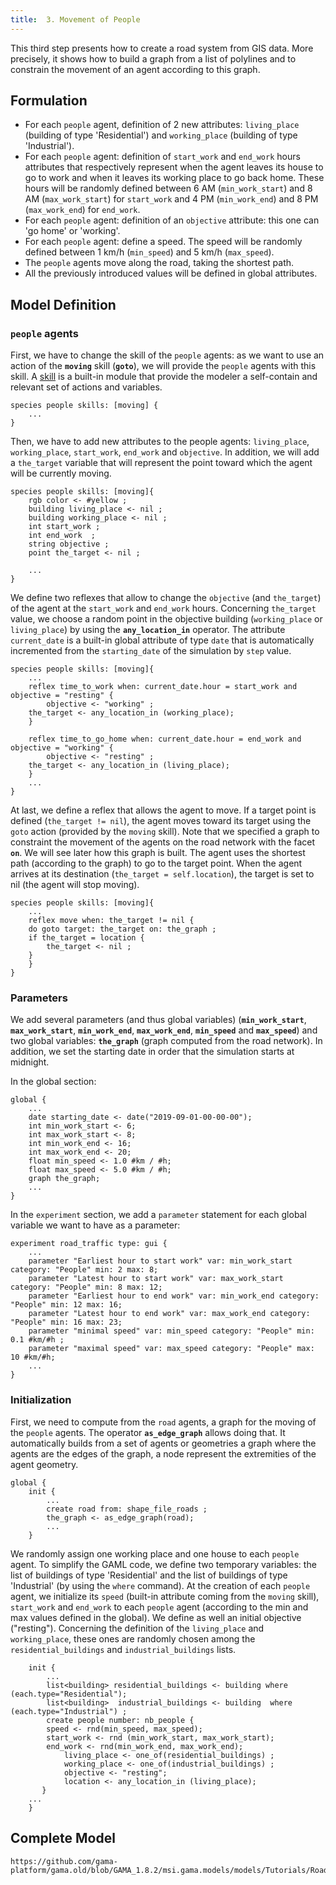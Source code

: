 ```yaml
---
title:  3. Movement of People
---
```



This third step presents how to create a road system from GIS data. More precisely, it shows how to build a graph from a list of polylines and to constrain the movement of an agent according to this graph.


## Formulation

* For each `people` agent, definition of 2 new attributes: `living_place` (building of type 'Residential') and `working_place` (building of type 'Industrial').
* For each `people` agent: definition of `start_work` and `end_work` hours attributes that respectively represent when the agent leaves its house to go to work and when it leaves its working place to go back home. These hours will be randomly defined between 6 AM (`min_work_start`) and 8 AM (`max_work_start`) for `start_work` and 4 PM (`min_work_end`) and 8 PM (`max_work_end`) for `end_work`.
* For each `people` agent: definition of an `objective` attribute: this one can 'go home' or 'working'.
* For each `people` agent: define a speed. The speed will be randomly defined between 1 km/h (`min_speed`) and 5 km/h (`max_speed`).
* The `people` agents move along the road, taking the shortest path.
* All the previously introduced values will be defined in global attributes.



## Model Definition

### `people` agents

First, we have to change the skill of the `people` agents: as we want to use an action of the **`moving`** skill (**`goto`**), we will provide the `people` agents with this skill. A [skill](AttachingSkills) is a built-in module that provide the modeler a self-contain and relevant set of actions and variables.

```
species people skills: [moving] {
    ...
}
```

Then, we have to add new attributes to the people agents: `living_place`, `working_place`, `start_work`, `end_work` and `objective`. In addition, we will add a `the_target` variable that will represent the point toward which the agent will be currently moving.

```
species people skills: [moving]{
    rgb color <- #yellow ;
    building living_place <- nil ;
    building working_place <- nil ;
    int start_work ;
    int end_work  ;
    string objective ; 
    point the_target <- nil ;
      
    ...
}
```

We define two reflexes that allow to change the `objective` (and `the_target`) of the agent at the `start_work` and `end_work` hours. Concerning `the_target` value, we choose a random point in the objective building (`working_place` or `living_place`) by using the **`any_location_in`** operator. The attribute `current_date` is a built-in global attribute of type `date` that is automatically incremented from the `starting_date` of the simulation by `step` value. 

```
species people skills: [moving]{  
    ...
    reflex time_to_work when: current_date.hour = start_work and objective = "resting" {
        objective <- "working" ;
	the_target <- any_location_in (working_place);
    }
		
    reflex time_to_go_home when: current_date.hour = end_work and objective = "working" {
        objective <- "resting" ;
	the_target <- any_location_in (living_place); 
    } 
    ...
}
```

At last, we define a reflex that allows the agent to move. If a target point is defined (`the_target != nil`), the agent moves toward its target using the `goto` action (provided by the `moving` skill). Note that we specified a graph to constraint the movement of the agents on the road network with the facet **`on`**. We will see later how this graph is built. The agent uses the shortest path (according to the graph) to go to the target point. When the agent arrives at its destination (`the_target = self.location`), the target is set to nil (the agent will stop moving).

```
species people skills: [moving]{
    ...
    reflex move when: the_target != nil {
	do goto target: the_target on: the_graph ; 
	if the_target = location {
	    the_target <- nil ;
	}
    }
}
```

### Parameters

We add several parameters (and thus global variables) (**`min_work_start`**, **`max_work_start`**, **`min_work_end`**, **`max_work_end`**, **`min_speed`** and **`max_speed`**) and two global variables: **`the_graph`** (graph computed from the road network). In addition, we set the starting date in order that the simulation starts at midnight.

In the global section:
```
global {
    ...
    date starting_date <- date("2019-09-01-00-00-00");
    int min_work_start <- 6;
    int max_work_start <- 8;
    int min_work_end <- 16; 
    int max_work_end <- 20; 
    float min_speed <- 1.0 #km / #h;
    float max_speed <- 5.0 #km / #h; 
    graph the_graph;
    ...
}
```

In the `experiment` section, we add a `parameter` statement for each global variable we want to have as a parameter:
```
experiment road_traffic type: gui {
    ... 
    parameter "Earliest hour to start work" var: min_work_start category: "People" min: 2 max: 8;
    parameter "Latest hour to start work" var: max_work_start category: "People" min: 8 max: 12;
    parameter "Earliest hour to end work" var: min_work_end category: "People" min: 12 max: 16;
    parameter "Latest hour to end work" var: max_work_end category: "People" min: 16 max: 23;
    parameter "minimal speed" var: min_speed category: "People" min: 0.1 #km/#h ;
    parameter "maximal speed" var: max_speed category: "People" max: 10 #km/#h;
    ...
}
```

### Initialization

First, we need to compute from the `road` agents, a graph for the moving of the `people` agents. The operator **`as_edge_graph`** allows doing that. It automatically builds from a set of agents or geometries a graph where the agents are the edges of the graph, a node represent the extremities of the agent geometry.

```
global {
    init {
        ...
        create road from: shape_file_roads ;
        the_graph <- as_edge_graph(road);
        ...
    }
```

We randomly assign one working place and one house to each `people` agent. To simplify the GAML code, we define two temporary variables: the list of buildings of type 'Residential' and the list of buildings of type 'Industrial' (by using the `where` command). At the creation of each `people` agent, we initialize its `speed` (built-in attribute coming from the `moving` skill), `start_work` and `end_work` to each `people` agent (according to the min and max values defined in the global). We define as well an initial objective ("resting"). Concerning the definition of the `living_place` and `working_place`, these ones are randomly chosen among the `residential_buildings` and `industrial_buildings` lists.

```
    init {
        ...
        list<building> residential_buildings <- building where (each.type="Residential");
        list<building>  industrial_buildings <- building  where (each.type="Industrial") ;
        create people number: nb_people {
	    speed <- rnd(min_speed, max_speed);
	    start_work <- rnd (min_work_start, max_work_start);
	    end_work <- rnd(min_work_end, max_work_end);
            living_place <- one_of(residential_buildings) ;
            working_place <- one_of(industrial_buildings) ;
            objective <- "resting";
            location <- any_location_in (living_place); 
       }
    ...
    }
```





## Complete Model

```gaml reference
https://github.com/gama-platform/gama.old/blob/GAMA_1.8.2/msi.gama.models/models/Tutorials/Road%20Traffic/models/Model%2003.gaml
```
